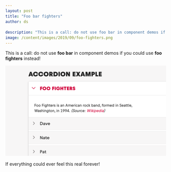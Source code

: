```yaml
---
layout: post
title: "Foo bar fighters"
author: ds

description: "This is a call: do not use foo bar in component demos if you could use foo fighters instead!"
image: /content/images/2019/09/foo-fighters.png
---
```


This is a call: do not use __foo bar__ in component demos if you could use __foo fighters__ instead! 

![Accordions with Foo Fighters content](/content/images/2019/09/foo-fighters.png)

If everything could ever feel this real forever!
